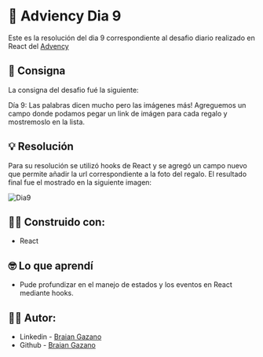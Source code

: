 # 🎄 Adviency Dia 9

Este es la resolución del dia 9 correspondiente al desafio diario realizado en React del [Advency](https://twitter.com/goncy/status/1601307100524576769)

## 📖 Consigna

La consigna del desafio fué la siguiente:

Día 9: Las palabras dicen mucho pero las imágenes más! Agreguemos un campo donde podamos pegar un link de imágen para cada regalo y mostremoslo en la lista.


## 💡 Resolución

Para su resolución se utilizó hooks de React y se agregó un campo nuevo que permite añadir la url correspondiente a la foto del regalo.
El resultado final fue el mostrado en la siguiente imagen:

![Dia9](https://www.linkpicture.com/q/Dia-910.png)

## 👷‍♂️ Construido con:

- React

## 🤓 Lo que aprendí

- Pude profundizar en el manejo de estados y los eventos en React mediante hooks.

## 🙋‍♂️ Autor:

- Linkedin - [Braian Gazano](https://www.linkedin.com/in/braian-gazano/)
- Github - [Braian Gazano](https://github.com/BraianGazano)
